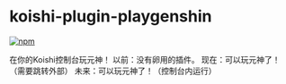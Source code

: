 # koishi-plugin-playgenshin

[![npm](https://img.shields.io/npm/v/koishi-plugin-playgenshin?style=flat-square)](https://www.npmjs.com/package/koishi-plugin-playgenshin)

在你的Koishi控制台玩元神！
以前：没有卵用的插件。
现在：可以玩元神了！（需要跳转外部）
未来：可以玩元神了！（控制台内运行）